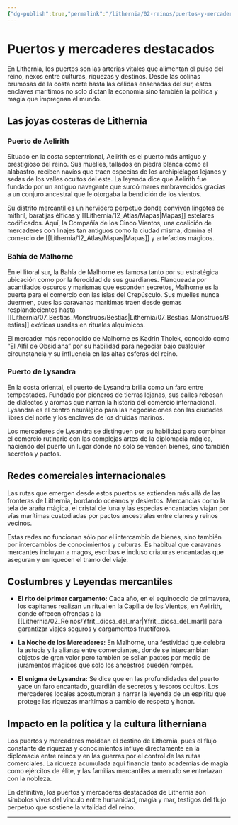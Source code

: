 ```yaml
---
{"dg-publish":true,"permalink":"/lithernia/02-reinos/puertos-y-mercaderes-destacados/","title":"Puertos y mercaderes destacados","tags":["lithernia","lore","geografia","economia"]}
---
```


# Puertos y mercaderes destacados

En Lithernia, los puertos son las arterias vitales que alimentan el pulso del reino, nexos entre culturas, riquezas y destinos. Desde las colinas brumosas de la costa norte hasta las cálidas ensenadas del sur, estos enclaves marítimos no solo dictan la economía sino también la política y magia que impregnan el mundo.

## Las joyas costeras de Lithernia

### Puerto de Aelirith

Situado en la costa septentrional, Aelirith es el puerto más antiguo y prestigioso del reino. Sus muelles, tallados en piedra blanca como el alabastro, reciben navíos que traen especias de los archipiélagos lejanos y sedas de los valles ocultos del este. La leyenda dice que Aelirith fue fundado por un antiguo navegante que surcó mares embravecidos gracias a un conjuro ancestral que le otorgaba la bendición de los vientos.

Su distrito mercantil es un hervidero perpetuo donde conviven lingotes de mithril, baratijas élficas y [[Lithernia/12_Atlas/Mapas\|Mapas]] estelares codificados. Aquí, la Compañía de los Cinco Vientos, una coalición de mercaderes con linajes tan antiguos como la ciudad misma, domina el comercio de [[Lithernia/12_Atlas/Mapas\|Mapas]] y artefactos mágicos.

### Bahía de Malhorne

En el litoral sur, la Bahía de Malhorne es famosa tanto por su estratégica ubicación como por la ferocidad de sus guardianes. Flanqueada por acantilados oscuros y marismas que esconden secretos, Malhorne es la puerta para el comercio con las islas del Crepúsculo. Sus muelles nunca duermen, pues las caravanas marítimas traen desde gemas resplandecientes hasta [[Lithernia/07_Bestias_Monstruos/Bestias\|Lithernia/07_Bestias_Monstruos/Bestias]] exóticas usadas en rituales alquímicos.

El mercader más reconocido de Malhorne es Kadrin Tholek, conocido como “El Alfil de Obsidiana” por su habilidad para negociar bajo cualquier circunstancia y su influencia en las altas esferas del reino.

### Puerto de Lysandra

En la costa oriental, el puerto de Lysandra brilla como un faro entre tempestades. Fundado por pioneros de tierras lejanas, sus calles rebosan de dialectos y aromas que narran la historia del comercio internacional. Lysandra es el centro neurálgico para las negociaciones con las ciudades libres del norte y los enclaves de los druidas marinos.

Los mercaderes de Lysandra se distinguen por su habilidad para combinar el comercio rutinario con las complejas artes de la diplomacia mágica, haciendo del puerto un lugar donde no solo se venden bienes, sino también secretos y pactos.

## Redes comerciales internacionales

Las rutas que emergen desde estos puertos se extienden más allá de las fronteras de Lithernia, bordando océanos y desiertos. Mercancías como la tela de araña mágica, el cristal de luna y las especias encantadas viajan por vías marítimas custodiadas por pactos ancestrales entre clanes y reinos vecinos.

Estas redes no funcionan sólo por el intercambio de bienes, sino también por intercambios de conocimientos y culturas. Es habitual que caravanas mercantes incluyan a magos, escribas e incluso criaturas encantadas que aseguran y enriquecen el tramo del viaje.

## Costumbres y Leyendas mercantiles

- **El rito del primer cargamento:** Cada año, en el equinoccio de primavera, los capitanes realizan un ritual en la Capilla de los Vientos, en Aelirith, donde ofrecen ofrendas a la [[Lithernia/02_Reinos/Yfrit,_diosa_del_mar\|Yfrit,_diosa_del_mar]] para garantizar viajes seguros y cargamentos fructíferos.

- **La Noche de los Mercaderes:** En Malhorne, una festividad que celebra la astucia y la alianza entre comerciantes, donde se intercambian objetos de gran valor pero también se sellan pactos por medio de juramentos mágicos que solo los ancestros pueden romper.

- **El enigma de Lysandra:** Se dice que en las profundidades del puerto yace un faro encantado, guardián de secretos y tesoros ocultos. Los mercaderes locales acostumbran a narrar la leyenda de un espíritu que protege las riquezas marítimas a cambio de respeto y honor.

## Impacto en la política y la cultura litherniana

Los puertos y mercaderes moldean el destino de Lithernia, pues el flujo constante de riquezas y conocimientos influye directamente en la diplomacia entre reinos y en las guerras por el control de las rutas comerciales. La riqueza acumulada aquí financia tanto academias de magia como ejércitos de élite, y las familias mercantiles a menudo se entrelazan con la nobleza.

En definitiva, los puertos y mercaderes destacados de Lithernia son símbolos vivos del vínculo entre humanidad, magia y mar, testigos del flujo perpetuo que sostiene la vitalidad del reino.

---